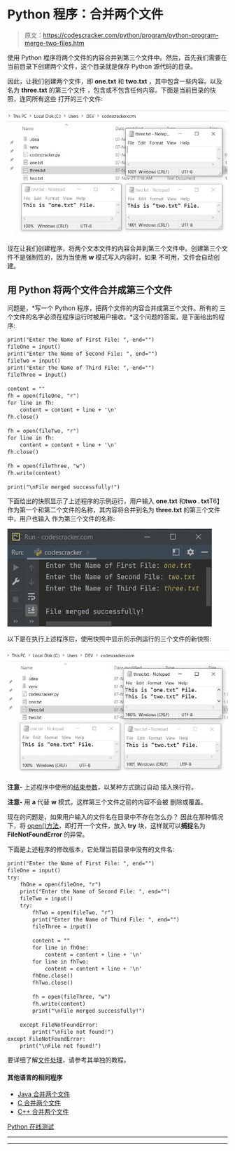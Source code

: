 # Python 程序：合并两个文件

> 原文：<https://codescracker.com/python/program/python-program-merge-two-files.htm>

使用 Python 程序将两个文件的内容合并到第三个文件中。然后，首先我们需要在当前目录下创建两个文件，这个目录就是保存 Python 源代码的目录。

因此，让我们创建两个文件，即 **one.txt** 和 **two.txt** ，其中包含一些内容。以及名为 **three.txt** 的第三个文件 ，包含或不包含任何内容。下面是当前目录的快照，连同所有这些 打开的三个文件:

![python merge two files](img/b8783124f497670e05f4b4b083bf972d.png)

现在让我们创建程序，将两个文本文件的内容合并到第三个文件中。创建第三个文件不是强制性的，因为当使用 **w** 模式写入内容时，如果 不可用，文件会自动创建。

## 用 Python 将两个文件合并成第三个文件

问题是，*写一个 Python 程序，把两个文件的内容合并成第三个文件。所有的 三个文件的名字必须在程序运行时被用户接收。*这个问题的答案，是下面给出的程序:

```
print("Enter the Name of First File: ", end="")
fileOne = input()
print("Enter the Name of Second File: ", end="")
fileTwo = input()
print("Enter the Name of Third File: ", end="")
fileThree = input()

content = ""
fh = open(fileOne, "r")
for line in fh:
    content = content + line + '\n'
fh.close()

fh = open(fileTwo, "r")
for line in fh:
    content = content + line + '\n'
fh.close()

fh = open(fileThree, "w")
fh.write(content)

print("\nFile merged successfully!")
```

下面给出的快照显示了上述程序的示例运行，用户输入 **one.txt** 和**two . txt**T6】作为第一个和第二个文件的名称，其内容将合并到名为 **three.txt** 的第三个文件中，用户也输入 作为第三个文件的名称:

![merge two files into third python](img/ee7b512d8d96bde809dd836bd6ae24f6.png)

以下是在执行上述程序后，使用快照中显示的示例运行的三个文件的新快照:

![python program merge two files](img/d53848bebbd3a8f8bd34f2d46628c008.png)

**注意-** 上述程序中使用的[结束参数](/python/python-end.htm)，以某种方式跳过自动 插入换行符。

**注意-** 用 **a** 代替 **w** 模式，这样第三个文件之前的内容不会被 删除或覆盖。

现在的问题是，如果用户输入的文件名在目录中不存在怎么办？
因此在那种情况下，将 [open()方法](/python/python-open-function.htm)，即打开一个文件，放入 **try** 块，这样就可以**捕捉**名为 **FileNotFoundError** 的异常。

下面是上述程序的修改版本，它处理当前目录中没有的文件名:

```
print("Enter the Name of First File: ", end="")
fileOne = input()
try:
    fhOne = open(fileOne, "r")
    print("Enter the Name of Second File: ", end="")
    fileTwo = input()
    try:
        fhTwo = open(fileTwo, "r")
        print("Enter the Name of Third File: ", end="")
        fileThree = input()

        content = ""
        for line in fhOne:
            content = content + line + '\n'
        for line in fhTwo:
            content = content + line + '\n'
        fhOne.close()
        fhTwo.close()

        fh = open(fileThree, "w")
        fh.write(content)
        print("\nFile merged successfully!")

    except FileNotFoundError:
        print("\nFile not found!")
except FileNotFoundError:
    print("\nFile not found!")
```

要详细了解[文件处理](/python/python-file-io.htm)，请参考其单独的教程。

#### 其他语言的相同程序

*   [Java 合并两个文件](/java/program/java-program-merge-two-files.htm)
*   [C 合并两个文件](/c/program/c-program-merge-two-files.htm)
*   [C++ 合并两个文件](/cpp/program/cpp-program-merge-two-files.htm)

[Python 在线测试](/exam/showtest.php?subid=10)

* * *

* * *